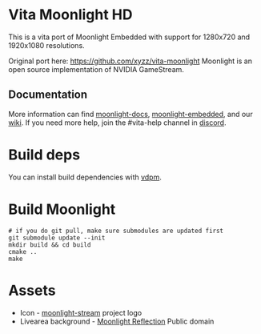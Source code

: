 # Vita Moonlight HD

This is a vita port of Moonlight Embedded with support for 1280x720 and 1920x1080 resolutions.

Original port here: https://github.com/xyzz/vita-moonlight
Moonlight is an open source implementation of NVIDIA GameStream.

## Documentation

More information can find [moonlight-docs][1], [moonlight-embedded][2], and our [wiki][3].
If you need more help, join the #vita-help channel in [discord][4].

[1]: https://github.com/moonlight-stream/moonlight-docs/wiki
[2]: https://github.com/irtimmer/moonlight-embedded/wiki
[3]: https://github.com/xyzz/vita-moonlight/wiki
[4]: https://discord.gg/atkmxxT

# Build deps

You can install build dependencies with [vdpm](https://github.com/vitasdk/vdpm).

# Build Moonlight

```
# if you do git pull, make sure submodules are updated first
git submodule update --init
mkdir build && cd build
cmake ..
make
```

# Assets

- Icon - [moonlight-stream][moonlight] project logo
- Livearea background - [Moonlight Reflection][reflection] Public domain

[moonlight]: https://github.com/moonlight-stream
[reflection]: http://www.publicdomainpictures.net/view-image.php?image=130014&picture=moonlight-reflection
